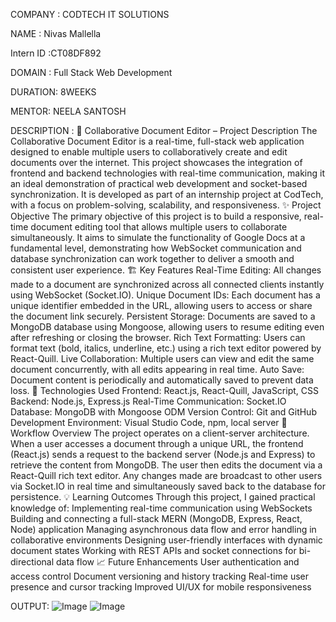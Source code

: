 COMPANY : CODTECH IT SOLUTIONS

NAME : Nivas Mallella

Intern ID :CT08DF892

DOMAIN : Full Stack Web Development

DURATION: 8WEEKS

MENTOR: NEELA SANTOSH

DESCRIPTION : 🔹 Collaborative Document Editor – Project Description
The Collaborative Document Editor is a real-time, full-stack web application designed to enable multiple users to collaboratively create and edit documents over the internet. This project showcases the integration of frontend and backend technologies with real-time communication, making it an ideal demonstration of practical web development and socket-based synchronization. It is developed as part of an internship project at CodTech, with a focus on problem-solving, scalability, and responsiveness.
✨ Project Objective
The primary objective of this project is to build a responsive, real-time document editing tool that allows multiple users to collaborate simultaneously. It aims to simulate the functionality of Google Docs at a fundamental level, demonstrating how WebSocket communication and database synchronization can work together to deliver a smooth and consistent user experience.
🏗️ Key Features
Real-Time Editing: All changes made to a document are synchronized across all connected clients instantly using WebSocket (Socket.IO).
Unique Document IDs: Each document has a unique identifier embedded in the URL, allowing users to access or share the document link securely.
Persistent Storage: Documents are saved to a MongoDB database using Mongoose, allowing users to resume editing even after refreshing or closing the browser.
Rich Text Formatting: Users can format text (bold, italics, underline, etc.) using a rich text editor powered by React-Quill.
Live Collaboration: Multiple users can view and edit the same document concurrently, with all edits appearing in real time.
Auto Save: Document content is periodically and automatically saved to prevent data loss.
🧰 Technologies Used
Frontend: React.js, React-Quill, JavaScript, CSS
Backend: Node.js, Express.js
Real-Time Communication: Socket.IO
Database: MongoDB with Mongoose ODM
Version Control: Git and GitHub
Development Environment: Visual Studio Code, npm, local server
🔄 Workflow Overview
The project operates on a client-server architecture. When a user accesses a document through a unique URL, the frontend (React.js) sends a request to the backend server (Node.js and Express) to retrieve the content from MongoDB. The user then edits the document via a React-Quill rich text editor. Any changes made are broadcast to other users via Socket.IO in real time and simultaneously saved back to the database for persistence.
💡 Learning Outcomes
Through this project, I gained practical knowledge of:
Implementing real-time communication using WebSockets
Building and connecting a full-stack MERN (MongoDB, Express, React, Node) application
Managing asynchronous data flow and error handling in collaborative environments
Designing user-friendly interfaces with dynamic document states
Working with REST APIs and socket connections for bi-directional data flow
📈 Future Enhancements
User authentication and access control
Document versioning and history tracking
Real-time user presence and cursor tracking
Improved UI/UX for mobile responsiveness

OUTPUT:
![Image](https://github.com/user-attachments/assets/b7b80a36-ca72-4af4-a871-79176d02e17a)
![Image](https://github.com/user-attachments/assets/0a6260b6-1f0c-4112-88a2-7fca7b87fd1e)



